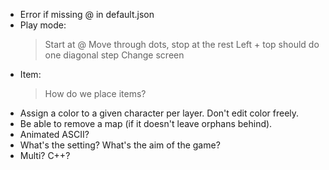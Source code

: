 - Error if missing @ in default.json
- Play mode:
    > Start at @
    > Move through dots, stop at the rest
    > Left + top should do one diagonal step
    > Change screen
- Item:
    > How do we place items?
- Assign a color to a given character per layer.
  Don't edit color freely.
- Be able to remove a map (if it doesn't leave orphans behind).
- Animated ASCII?
- What's the setting? What's the aim of the game?
- Multi? C++?
